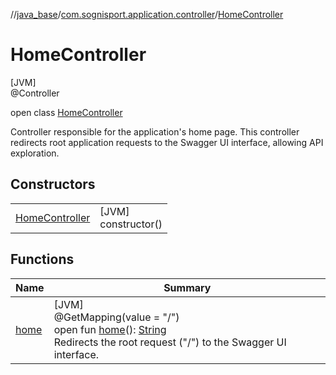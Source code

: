 //[java_base](../../../index.md)/[com.sognisport.application.controller](../index.md)/[HomeController](index.md)

# HomeController

[JVM]\
@Controller

open class [HomeController](index.md)

Controller responsible for the application's home page. This controller redirects root application requests to the Swagger UI interface, allowing API exploration.

## Constructors

| | |
|---|---|
| [HomeController](-home-controller.md) | [JVM]<br>constructor() |

## Functions

| Name | Summary |
|---|---|
| [home](home.md) | [JVM]<br>@GetMapping(value = &quot;/&quot;)<br>open fun [home](home.md)(): [String](https://docs.oracle.com/javase/8/docs/api/java/lang/String.html)<br>Redirects the root request (&quot;/&quot;) to the Swagger UI interface. |
